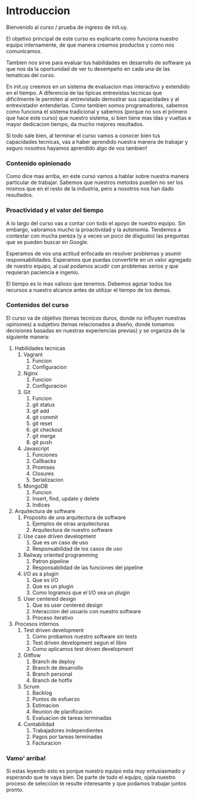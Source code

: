 # Introduccion

Bienvenido al curso / prueba de ingreso de init.uy.

El objetivo principal de este curso es explicarte como funciona nuestro equipo internamente, de que manera creamos productos y como nos comunicamos.

Tambien nos sirve para evaluar tus habilidades en desarrollo de software ya que nos da la oportunidad de ver tu desempeño en cada una de las tematicas del curso.

En init.uy creemos en un sistema de evaluacion mas interactivo y extendido en el tiempo. A diferencia de las tipicas entrevistas tecnicas que dificilmente le permiten al entrevistado demostrar sus capacidades y al entrevistador entenderlas. Como tambien somos programadores, sabemos como funciona el sistema tradicional y sabemos (porque no sos el primero que hace este curso) que nuestro sistema, si bien tiene mas idas y vueltas e mayor dedicacion tiempo, da mucho mejores resultados.

Si todo sale bien, al terminar el curso vamos a conocer bien tus capacidades tecnicas, vas a haber aprendido nuestra manera de trabajar y seguro nosotros hayamos aprendido algo de vos tambien!

### Contenido opinionado

Como dice mas arriba, en este curso vamos a hablar sobre nuestra manera particular de trabajar. Sabemos que nuestros metodos pueden no ser los mismos que en el resto de la industria, pero a nosotros nos han dado resultados.

### Proactividad y el valor del tiempo

A lo largo del curso vas a contar con todo el apoyo de nuestro equipo. Sin embargo, valoramos mucho la proactividad y la autonomia. Tendemos a contestar con mucha pereza (y a veces un poco de disgusto) las preguntas que se pueden buscar en Google.

Esperamos de vos una actitud enfocada en resolver problemas y asumir responsabilidades. Esperamos que puedas convertirte en un valor agregado de nuestro equipo, al cual podamos acudir con problemas serios y que requieran paciencia e ingenio.

El tiempo es lo mas valioso que tenemos. Debemos agotar todos los recursos a nuestro alcance antes de utilizar el tiempo de los demas.

### Contenidos del curso

El curso va de objetivo (temas tecnicos duros, donde no influyen nuestras opiniones) a subjetivo (temas relacionados a diseño, donde tomamos decisiones basadas en nuestras experiencias previas) y se organiza de la siguiente manera:

1. Habilidades tecnicas
    1. Vagrant
        1. Funcion
        2. Configuracion
    2. Nginx
        1. Funcion
        2. Configuracion
    3. Git
        1. Funcion
  	    2. git status
  	    3. git add
  	    4. git commit
        7. git reset
        8. git checkout
        9. git merge
  	    5. git push
    4. Javascript
  	    1. Funciones
  	    2. Callbacks
  	    3. Promises
  	    4. Closures
  	    5. Serializacion
    5. MongoDB
  	    1. Funcion
  	    2. Insert, find, update y delete
  	    3. Indices
2. Arquitectura de software
    1. Proposito de una arquitectura de software
        1. Ejemplos de otras arquitecturas
        2. Arquitectura de nuestro software
    2. Use case driven development
        1. Que es un caso de uso
        2. Responsabilidad de los casos de uso
    3. Railway oriented programming
  	    1. Patron pipeline
  	    2. Responsabilidad de las funciones del pipeline
    4. I/O as a plugin
      	1. Que es I/O
  	    2. Que es un plugin
  	    3. Como logramos que el I/O sea un plugin
    5. User centered design
  	    1. Que es user centered design
  	    2. Interaccion del usuario con nuestro software
  	    3. Proceso iterativo
3. Procesos internos
    1. Test driven development
        1. Como probamos nuestro software sin tests
  	    2. Test driven development segun el libro
  	    3. Como aplicamos test driven development
    2. Gitflow
        1. Branch de deploy
        2. Branch de desarrollo
        3. Branch personal
        4. Branch de hotfix
    3. Scrum
  	    1. Backlog
  	    2. Puntos de esfuerzo
  	    3. Estimacion
  	    4. Reunion de planificacion
  	    5. Evaluacion de tareas terminadas
    4. Contabilidad
  	    1. Trabajadores independientes
  	    2. Pagos por tareas terminadas
  	    3. Facturacion

### Vamo' arriba!

Si estas leyendo esto es porque nuestro equipo esta muy entusiasmado y esperando que te vaya bien. De parte de todo el equipo, ojala nuestro proceso de seleccion te resulte interesante y que podamos trabajar juntos pronto.
